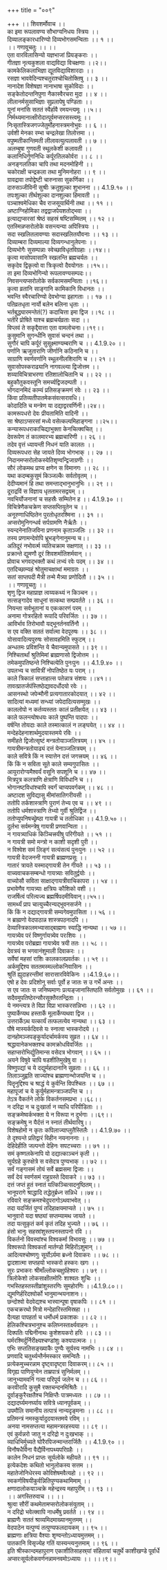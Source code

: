 +++
title = "००९"

+++
।। शिवशर्मोवाच ।।  
का इमा रूपलावण्य सौभाग्यनिधयः स्त्रियः ।।  
दिव्यालङ्कारधारिण्यो दिव्यभोगसमन्विताः ।। १ ।।  
।। गणावूचतुः ।। ।।  
एता वारविलासिन्यो यज्ञभाजां प्रियङ्कराः ।।  
गीतज्ञा नृत्यकुशला वाद्यविद्या विचक्षणाः ।।२।।  
कामकेलिकलाभिज्ञा द्यूतविद्याविशारदाः ।।  
रसज्ञा भाववेदिन्यश्चतुराश्चोचितोक्तिषु ।। ३ ।।  
नानादेश विशेषज्ञा नानाभाषा सुकोविदाः ।।  
सङ्केतोदन्तनिपुणा नैकास्वैरचरा मुदा ।। ४ ।।  
लीलानर्मसुसाभिज्ञाः सुप्रलापेषु पण्डिताः ।।  
यूनां मनांसि सततं स्वैर्हावै रमयन्त्यमूः ।।५।।  
निर्मथ्यमानात्क्षीरोदात्पूर्वमप्सरसस्त्वमूः ।।  
निःसृतास्त्रिजगज्जेतुर्मोहनास्त्रमनोभुवः ।। ६ ।।  
उर्वशी मेनका रम्भा चन्द्रलेखा तिलोत्तमा ।।  
वपुष्मतीकान्तिमती लीलावत्युत्पलावती ।। ७ ।।  
अलम्बुषा गुणवती स्थूलकेशी कलावती ।।  
कलानिधिर्गुणनिधिः कर्पूरतिलकोर्वरा ।। ८ ।।  
अनङ्गलतिका चापि तथा मदनमोहिनी ।।  
चकोराक्षी चन्द्रकला तथा मुनिमनोहरा ।। ९ ।।  
ग्रावद्रावा तपोद्वेष्टी चारुनासा सुकर्णिका ।।  
दारुसञ्जीविनी सुश्रीः क्रतुशुल्का शुभानना ।। 4.1.9.१० ।।  
तपःशुल्का तीर्थशुल्का दानशुल्का हिमावती ।।  
पञ्चाश्वमेधिका चैव राजसूयार्थिनी तथा ।। ११ ।।  
अष्टाग्निहोमिका तद्वद्वाजपेयशतोद्भवा ।।  
इत्याद्यप्सरसां श्रेष्ठं सहस्रं षष्टिसम्मितम् ।। १२ ।।  
एतस्मिन्नप्सरोलोके वसन्त्यन्या अपिस्त्रियः ।।  
सदा स्खलितलावण्याः सदास्खलितयौवनाः ।। १३ ।।  
दिव्याम्बरा दिव्यमाल्या दिव्यगन्धानुलेपनाः ।।  
दिव्यभोगैः सुसम्पन्नाः स्वेच्छाविधृतविग्रहाः ।।१४।।  
कृत्वा मासोपवासानि स्खलन्ति ब्रह्मचर्यतः ।।  
सकृदेव द्विकृत्वो वा त्रिःकृत्वो दैवयोगतः ।।१५।।  
ता इमा दिव्यभोगिन्यो रूपलावण्यसम्पदः।।  
निवसन्त्यप्सरोलोके सर्वकामसमन्विताः ।।१६।।  
कृत्वा व्रतानि साङ्गानि कामिकानि विधानतः ।।  
भवन्ति स्वैरचारिण्यो देवभोग्या इहागताः ।। १७ ।।  
पतिव्रतधृता नार्यो बलेन बलिना धृताः ।।  
भर्तबुद्ध्यारमन्तेतं(?) कदाचित्ता इमा द्विज ।।१८ ।।  
भर्तरि प्रोषिते याश्च ब्रह्मचर्यव्रताः सदा ।।  
विप्लवं ते सकृद्दैवात्ता एता वामलोचनाः।।१९।।  
कुसुमानि सुगन्धीनि सुवासं चन्दनं तथा ।।  
सुगौरं चापि कर्पूरं सुसूक्ष्माण्यम्बराणि च ।। 4.1.9.२० ।।  
पर्णानि ऋजुताराणि जीर्णानि कठिनानि च ।।  
साग्राणि स्वर्णवर्णानि स्थूलनीलशिराणि च ।। २१ ।।  
सुवासोपस्कराढ्यानि नागवल्ल्या द्विजोत्तम ।।  
शय्याविचित्राभरणा रतिशालोचितानि च ।। २२ ।।  
बहुकौतुकवस्तूनि समर्च्यद्विजदम्पती ।।  
भोगदानमिदं काम्यं प्रतिसङ्क्रमणं रवेः ।। २३ ।।  
किंवा प्रतिव्यतीपातमेकसंवत्सरावधि।।  
कोदादिति च मन्त्रेण या दद्याद्वरवर्णिनी।।२४।।  
कामरूपधरो देवः प्रीयतामिति वादिनी ।।  
सा श्रेष्ठाऽप्सरसां मध्ये वसेत्कल्पमिहाङ्गना ।।२५।।  
कन्यारूपधराकाचिद्याभुक्ता केनचित्क्वचित् ।।  
देवरूपेण तं कालमारभ्य ब्रह्मचारिणी ।। २६ ।।  
तदेव वृत्तं ध्यायन्ती निधनं याति कालतः ।।  
दिव्यरूपधरा सेह जायते दिव्य भोगभाक् ।। २७ ।।  
निदानमप्सरोलोकस्येतिशृण्वन्द्विजाग्रणीः ।।  
सौरं लोकमथ प्राप्य क्षणेन स विमानगः ।। २८ ।।  
यथा कदम्बकुसुमं किञ्जल्कैः सर्वतोवृतम् ।।  
देदीप्यमानं हि तथा समन्ताद्भानुभानुभिः ।। २९ ।।  
दूराद्रविं स विज्ञाय धृततामरसद्वयम् ।।  
नवभिर्योजनानां च सहस्रैः सम्मितेन ह ।। 4.1.9.३० ।।  
विचित्रेणैकचक्रेण सप्तसप्तियुतेन च ।।  
अनूरुणाधिष्ठितेन पुरतोधृतरश्मिना ।। ३१ ।।  
अप्सरोमुनिगन्धर्व सर्पग्रामणि नैर्ऋतैः ।।  
स्यन्दनेनातिजविना प्रणनाम कृताञ्जलिः ।। ३२ ।।  
तस्य प्रणामन्देवोपि भ्रूभङ्गेनानुमन्य च।।  
अतिदूरं नभोवर्त्म व्यतिचक्राम सक्षणात् ।। ३३ ।।  
प्रक्रान्ते द्युमणौ दूरं शिवशर्मातिशर्मवान् ।।  
प्रोवाच भगवद्भक्तौ कथं लभ्यं रवेः पदम् ।। ३४ ।।  
एतदिच्छाम्यहं श्रोतुमाचक्षाथां ममाग्रतः ।।  
सतां साप्तपदी मैत्री तन्मे मैत्र्या प्रणोदितौ ।। ३५ ।।  
।। गणावूचतुः ।।  
शृणु द्विज महाप्राज्ञ त्वय्यकथ्यं न किञ्चन ।।  
सत्सङ्गादेव साधूनां सत्कथा सम्प्रवर्तते ।। ३६ ।।  
नियन्ता सर्वभूतानां य एकःकारणं परम् ।।  
अनामा गोत्ररहितो रूपादि परिवर्जितः ।। ३७ ।।  
आविर्भाव तिरोभावौ यद्भूनर्तनवर्तिनौ ।।  
स एव वक्ति सततं सर्वात्मा वेदपूरुषः ।। ३८ ।।  
योसावादित्यपुरुषः सोसावहमिति स्फुटम् ।।  
अन्धतमः प्रविशन्ति ये चैवान्यमुपासते ।। ३९ ।।  
निश्चितार्थां श्रुतिमिमां ब्राह्मणासो द्विजोत्तम ।।  
तमेकमुपतिष्ठन्ते निश्चित्येति पुनःपुनः ।। 4.1.9.४० ।।  
उपलभ्य च सावित्रीं नोपतिष्ठेत यः पराम् ।।  
काले त्रिकालं सप्ताहात्स पतेन्नात्र संशयः ।।४१।।  
तावत्प्रातर्जपंस्तिष्ठेद्यावदर्धोदयो रवेः ।।  
आसनस्थो जपेन्मौनी प्रत्यगातारकोदयात् ।। ४२ ।।  
सादित्यां मध्यमां सन्ध्यां जपेदादित्यसम्मुखः ।।  
काललोपो न कर्तव्यस्ततः कालं प्रतीक्षयेत् ।। ४३ ।।  
काले फलन्त्योषधयः काले पुष्पन्ति पादपाः ।।  
वर्षन्ति तोयदाः काले तस्मात्कालं न लङ्घयेत् ।। ४४ ।।  
मन्देहदेहनाशार्थमुदयास्तमये रविः ।।  
समीहते द्विजोत्सृष्टं मन्त्रतोयाञ्जलित्रयम् ।। ४५ ।।  
गायत्रीमन्त्रतोयाढ्यं दत्तं येनाञ्जलित्रयम् ।।  
काले सवित्रे किं न स्यात्तेन दत्तं जगत्त्रयम् ।। ४६ ।।  
किं किं न सविता सूते काले सम्यगुपासितः ।।  
आयुरारोग्यमैश्वर्यं वसूनि सपशूनि च ।। ४७ ।।  
मित्रपुत्र कलत्राणि क्षेत्राणि विविधानि च ।।  
भोगानष्टविधांश्चापि स्वर्गं चाप्यपवर्गकम् ।। ४८ ।।  
अष्टादश सुविद्यासु मीमांसातिगरीयसी ।।  
ततोपि तर्कशास्त्राणि पुराणं तेभ्य एव च ।। ४९ ।।  
ततोपि धर्मशास्त्राणि तेभ्यो गुर्वी श्रुतिर्द्विज ।।  
ततोप्युपनिषच्छ्रेष्ठा गायत्री च ततोधिका ।। 4.1.9.५० ।।  
दुर्लभा सर्वमन्त्रेषु गायत्री प्रणवान्विता ।।  
न गायत्र्याधिकं किञ्चित्त्रयीषु परिगीयते ।। ५१ ।।  
न गायत्री समो मन्त्रो न काशी सदृशी पुरी ।।  
न विश्वेश समं लिङ्गं सत्यंसत्यं पुनःपुनः ।। ५२ ।।  
गायत्री वेदजननी गायत्री ब्राह्मणप्रसूः ।।  
गातारं त्रायते यस्माद्गायत्री तेन गीयते ।। ५३ ।।  
वाच्यवाचकसम्बन्धो गायत्र्याः सवितुर्द्वयोः ।।  
वाच्योसौ सविता साक्षाद्गायत्रीवाचिकापरा ।। ५४ ।।  
प्रभावेणैव गायत्र्याः क्षत्रियः कौशिको वशी ।।  
राजर्षित्वं परित्यज्य ब्रह्मर्षिपदमीयिवान्।।५५।।  
सामर्थ्यं प्राप चात्युच्चैरन्यद्भुवनसर्जने ।।  
किं किं न दद्याद्गायत्री सम्यगेवमुपासिता ।। ५६ ।।  
न ब्राह्मणो वेदपाठान्न शास्त्रपठनादपि ।।  
देव्यास्त्रिकालमभ्यासाद्बाह्मणः स्याद्धि नान्यथा ।। ५७ ।।  
गायत्र्येव परं विष्णुर्गायत्र्येव परःशिवः ।।  
गायत्र्येव परोब्रह्मा गायत्र्येव त्रयी ततः ।। ५८ ।।  
देवत्रयं स भगवानंशुमाली दिवाकरः ।।  
सर्वेषां महसां राशिः कालकालप्रवर्तकः ।। ५९ ।।  
अर्कमुद्दिश्य सततमस्मल्लोकनिवासिनः ।।  
श्रुतिं ह्युदाहरन्तीमां सारासारविवेकिनः ।।4.1.9.६०।।  
एषो ह देवः प्रदिशोनु सर्वाः पूर्वो ह जातः स उ गर्भे अन्तः ।।  
स एव जातः स जनिष्यमाणः प्रत्यङ्जानास्तिष्ठति सर्वतोमुखः ।। ६१ ।।  
सदैवमुपतिष्ठेरन्सौरसूक्तैरतन्द्रिताः ।।  
ये नमन्त्यत्र ते विप्रा विप्रा भास्करसन्निभाः ।। ६२ ।।  
पुष्यार्केप्यथ हस्तार्के मूलार्केप्यथवा द्विज ।।  
उत्तरार्केऽथ यत्कार्यं तत्फलत्येव नान्यथा ।। ६३ ।।  
पौषे मास्यर्कदिवसे यः स्नात्वा भास्करोदये ।।  
दानहोमञ्जपङ्कुर्यादर्चामर्कस्य सुव्रत ।। ६४ ।।  
श्रद्धावानेकभक्तश्च कामक्रोधविवर्जितः ।।  
सहाप्सरोभिर्द्युतिमान्स वसेदत्र भोगवान् ।। ६५ ।।  
अयने विषुवे चापि षडशीतिमुखेषु वा ।।  
विष्णुपद्यां च ये दद्युर्महादानानि सुव्रताः ।। ६६ ।।  
तिलाञ्जुह्वति साज्यांश्च ब्राह्मणान्भोजयन्ति च ।।  
पितॄनुद्दिश्य च श्राद्धं ये कुर्वन्ति विपश्चितः ।। ६७ ।।  
महापूजां च ये कुर्युर्महामन्त्राञ्जपन्ति च ।।  
तेऽत्र वैकर्तने लोके विकर्तनसमप्रभा ।।६८।।  
न दरिद्रा न च दुःखार्ता न व्याधि परिपीडिताः ।।  
सङ्क्रमेष्वर्कभक्ता ये न विरूपा न दुर्भगाः ।।६९।।  
सङ्क्रमेषु न यैर्दत्तं न स्नातं तीर्थवारिषु।।  
विशेषहोमो न कृतः कपिलाज्याप्लुतैस्तिलैः ।। 4.1.9.७० ।।  
ते दृश्यन्ते प्रतिद्वारं विहीन नयनाननाः ।।  
देहिदेहीति जल्पन्तो देहिनः सपटच्चराः ।। ७१ ।।  
समं कृष्णलकेनापि यो दद्यात्काञ्चनं कृती ।।  
सूर्यग्रहे कुरुक्षेत्रे स वसेदत्र पुण्यभाक् ।। ७२ ।।  
सर्वं गङ्गासमं तोयं सर्वे ब्रह्मसमा द्विजाः ।।  
सर्वं देयं स्वर्णसमं राहुग्रस्ते दिवाकरे ।। ७३ ।।  
दत्तं जप्तं हुतं स्नातं यत्किञ्चित्सदनुष्ठितम्।।  
भानूपरागे श्राद्धादि तद्धेतुर्ब्रध्न सन्निधे ।।७४।।  
रविवारे सङ्क्रमश्चेदुपरागोऽथवाभवेत् ।।  
तदा यदर्जितं पुण्यं तदिहाक्षयमाप्यते ।। ७५ ।।  
भानुवारो यदा षष्ठ्यां सप्तम्यामथ जायते ।।  
तदा यत्सुकृतं कर्म कृतं तदिह भुज्यते ।। ७६ ।।  
हंसो भानुः सहस्रांशुस्तपनस्तापनो रवि ।।  
विकर्तनो विवस्वांश्च विश्वकर्मा विभावसुः ।। ७७ ।।  
विश्वरूपो विश्वकर्ता मार्तण्डो मिहिरोंऽशुमान् ।।  
आदित्यश्चोष्णगुः सूर्योऽर्यमा ब्रध्नो दिवाकरः ।। ७८ ।।  
द्वादशात्मा सप्तहयो भास्करो हस्करः खगः ।।  
सुरः प्रभाकरः श्रीमाँल्लोकचक्षुर्ग्रहेश्वरः ।। ७९ ।।  
त्रिलोकेशो लोकसाक्षीतमोरिः शाश्वतः शुचिः ।।  
गभस्तिहस्तस्तीव्रांशुस्तरणिः सुमहोरणिः ।।4.1.9.८०।।  
द्युमणिर्हरिदश्वोर्को भानुमान्भयनाशनः।।  
छन्दोश्वो वेदवेद्यश्च भास्वान्पूषा वृषाकपिः ।। ८१ ।।  
एकचक्ररथो मित्रो मन्देहारिस्तमिस्रहा ।।  
दैत्यहा पापहर्ता च धर्मोधर्म प्रकाशकः ।। ८२ ।।  
हेलिकश्चित्रभानुश्च कलिघ्नस्तार्क्ष्यवाहनः ।।  
दिक्पतिः पद्मिनीनाथः कुशेशयकरो हरिः ।। ८३ ।।  
घर्मरश्मिर्दुर्निरीक्ष्यश्चण्डांशुः कश्यपात्मजः ।।  
एभिः सप्ततिसङ्ख्याकैः पुण्यैः सूर्यस्य नामभिः ।। ८४ ।।  
प्रणवादि चतुर्थ्यन्तैर्नमस्कार समन्वितैः ।।  
प्रत्येकमुच्चरन्नाम दृष्ट्वादृष्ट्वा दिवाकरम्।। ८५ ।।  
विगृह्य पाणियुग्मेन ताम्रपात्रं सुनिर्मलम् ।।  
जानुभ्यामवनिं गत्वा परिपूर्य जलेन च ।। ८६ ।।  
करवीरादि कुसुमै रक्तचन्दनमिश्रितैः ।।  
दूर्वाङ्कुरैरक्षतैश्च निक्षिप्तैः पात्रमध्यतः ।। ८७ ।।  
दद्यादर्घ्यमनर्घ्याय सवित्रे ध्यानपूर्वकम् ।।  
उपमौलि समानीय तत्पात्रं नान्यदृङ्मनाः ।। ८८ ।।  
प्रतिमन्त्रं नमस्कुर्यादुदयास्तमये रविम् ।।  
अनया नामसप्तत्या महामन्त्ररहस्यया ।। ८९ ।।  
एवं कुर्वन्नरो जातु न दरिद्रो न दुःखभाक् ।।  
व्याधिभिर्मुच्यते घोरैरपिजन्मान्तरार्जितैः ।। 4.1.9.९० ।।  
विनौषधैर्विना वैद्यैर्विनापथ्यपरिग्रहैः ।।  
कालेन निधनं प्राप्तः सूर्यलोके महीयते ।। ९१ ।।  
इत्येकदेशः कथितो भानुलोकस्य सत्तम ।।  
महातेजोनिधेरस्य कोविशेषमवैत्यहो ।। ९२ ।।  
स्वकर्णविषयीकुर्वन्नितिपुण्यकथामिमाम् ।।  
क्षणादालोकयाञ्चक्रे महेन्द्रस्य महापुरीम् ।। ९३ ।।  
।। अगस्तिरुवाच ।। ।।  
श्रुत्वा सौरीं कथमेतामप्सरोलोकसंयुताम् ।।  
न दरिद्रो भवेत्क्वापि नाधर्मेषु प्रवर्तते ।। ९४ ।।  
ब्राह्मणैः सततं श्राव्यमिदमाख्यानमुत्तमम् ।।  
वेदपाठेन यत्पुण्यं तत्पुण्यफलदायकम् ।। ९५ ।।  
ब्राह्मणाः क्षत्रिया वैश्याः शृण्वन्तोऽध्यायमुत्तमम् ।।  
पातकानि विसृज्येह गतिं यास्यन्त्यनुत्तमाम् ।। ९६ ।।  
इति श्रीस्कान्दमहापुराण एकाशीतिसाहस्र्यां संहितायां चतुर्थे काशीखण्डे पूर्वार्धे अप्सरःसूर्यलोकवर्णनन्नामनवमोऽध्यायः ।। ।।।९।।